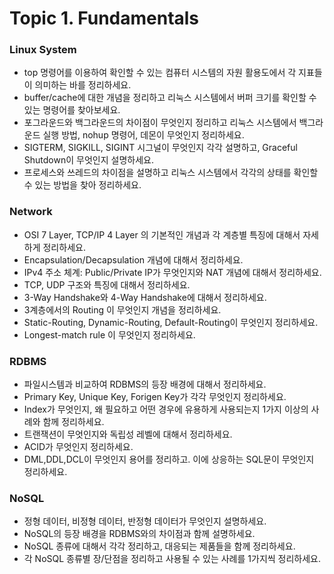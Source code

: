 # Topic 1. Fundamentals

### Linux System

- top 명령어를 이용하여 확인할 수 있는 컴퓨터 시스템의 자원 활용도에서 각 지표들이 의미하는 바를 정리하세요.
- buffer/cache에 대한 개념을 정리하고 리눅스 시스템에서 버퍼 크기를 확인할 수 있는 명령어를 찾아보세요.
- 포그라운드와 백그라운드의 차이점이 무엇인지 정리하고 리눅스 시스템에서 백그라운드 실행 방법, nohup 명령어, 데몬이 무엇인지 정리하세요.
- SIGTERM, SIGKILL, SIGINT 시그널이 무엇인지 각각 설명하고, Graceful Shutdown이 무엇인지 설명하세요.
- 프로세스와 쓰레드의 차이점을 설명하고 리눅스 시스템에서 각각의 상태를 확인할 수 있는 방법을 찾아 정리하세요.

### Network

- OSI 7 Layer, TCP/IP 4 Layer 의 기본적인 개념과 각 계층별 특징에 대해서 자세하게 정리하세요.
- Encapsulation/Decapsulation 개념에 대해서 정리하세요.
- IPv4 주소 체계: Public/Private IP가 무엇인지와 NAT 개념에 대해서 정리하세요.
- TCP, UDP 구조와 특징에 대해서 정리하세요.
- 3-Way Handshake와 4-Way Handshake에 대해서 정리하세요.
- 3계층에서의 Routing 이 무엇인지 개념을 정리하세요.
- Static-Routing, Dynamic-Routing, Default-Routing이 무엇인지 정리하세요.
- Longest-match rule 이 무엇인지 정리하세요.

### RDBMS

- 파일시스템과 비교하여 RDBMS의 등장 배경에 대해서 정리하세요.
- Primary Key, Unique Key, Forigen Key가 각각 무엇인지 정리하세요.
- Index가 무엇인지, 왜 필요하고 어떤 경우에 유용하게 사용되는지 1가지 이상의 사례와 함께 정리하세요.
- 트랜잭션이 무엇인지와 독립성 레벨에 대해서 정리하세요.
- ACID가 무엇인지 정리하세요.
- DML,DDL,DCL이 무엇인지 용어를 정리하고. 이에 상응하는 SQL문이 무엇인지 정리하세요.

### NoSQL
- 정형 데이터, 비정형 데이터, 반정형 데이터가 무엇인지 설명하세요.
- NoSQL의 등장 배경을 RDBMS와의 차이점과 함께 설명하세요.
- NoSQL 종류에 대해서 각각 정리하고, 대응되는 제품들을 함께 정리하세요.
- 각 NoSQL 종류별 장/단점을 정리하고 사용될 수 있는 사례를 1가지씩 정리하세요.

